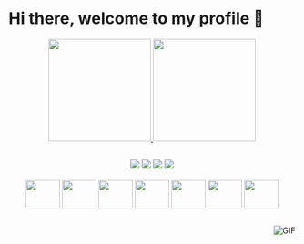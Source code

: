 # Hi there, welcome to my profile 🎈


<div align="center">
  <a href="https://github.com/HugoSaladini">
  <img height="180em" src="https://github-readme-stats.vercel.app/api?username=HugoSaladini&show_icons=true&theme=darcula"/>
  <img height="180em" src="https://github-readme-stats.vercel.app/api/top-langs/?username=HugoSaladini&layout=compact&langs_count=7&theme=darcula"/>
</div>

 ##

<div align="center">
  <a href="https://www.instagram.com/hugo_saladini" 
     target="_blank"><img src="https://img.shields.io/badge/-Instagram-%23E4405F?style=for-the-badge&logo=instagram&logoColor=white" target="_blank"></a>
 	<a href="https://twitter.com/SaladiniHugo" 
     target="_blank"><img src="https://img.shields.io/badge/Twitch-9146FF?style=for-the-badge&logo=twitch&logoColor=white" target="_blank"></a>
  <a href = "mailto:hg.saladini@gmail.com"><img src="https://img.shields.io/badge/-Gmail-%23333?style=for-the-badge&logo=gmail&logoColor=white" target="_blank"></a>
  <a href="https://www.linkedin.com/in/hugosaladini/" 
     target="_blank"><img src="https://img.shields.io/badge/-LinkedIn-%230077B5?style=for-the-badge&logo=linkedin&logoColor=white" target="_blank"></a>

</div>
 
<div <div align="center" style="display: inline_block"><br>
 

 <img align="center" height="50" width="60" src="https://cdn.jsdelivr.net/gh/devicons/devicon/icons/java/java-plain.svg" />
 <img align="center" height="50" width="60" src="https://cdn.jsdelivr.net/gh/devicons/devicon/icons/kotlin/kotlin-original.svg" />            
 <img align="center" height="50" width="60" src="https://cdn.jsdelivr.net/gh/devicons/devicon/icons/ruby/ruby-plain.svg" />
 <img align="center" height="50" width="60" src="https://cdn.jsdelivr.net/gh/devicons/devicon/icons/python/python-original.svg" />
 <img align="center" height="50" width="60" src="https://cdn.jsdelivr.net/gh/devicons/devicon/icons/html5/html5-plain.svg" />
 <img align="center" height="50" width="60" src="https://cdn.jsdelivr.net/gh/devicons/devicon/icons/css3/css3-plain.svg" />
 <img align="center" height="50" width="60" src="https://cdn.jsdelivr.net/gh/devicons/devicon/icons/angularjs/angularjs-plain.svg" />

</div>

##

<img align="right" alt="GIF" src="https://media.giphy.com/media/836HiJc7pgzy8iNXCn/giphy.gif" />
 
 
 

